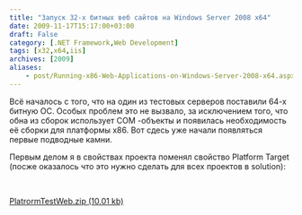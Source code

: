 ```yaml
---
title: "Запуск 32-х битных веб сайтов на Windows Server 2008 x64"
date: 2009-11-17T15:17:00+03:00
draft: False
category: [.NET Framework,Web Development]
tags: [x32,x64,iis]
archives: [2009]
aliases:
    - post/Running-x86-Web-Applications-on-Windows-Server-2008-x64.aspx
---
```



Всё началось с того, что на один из тестовых серверов поставили 64-х битную ОС. Особых проблем это не вызвало, за исключением того, что обна из сборок использует COM -объекты и появилась необходимость её сборки для платформы x86. Вот сдесь уже начали появляться первые подводные камни.

Первым делом я в свойствах проекта поменял свойство Platform Target (посже оказалось что это нужно сделать для всех проектов в solution):

 

[PlatrormTestWeb.zip (10.01 kb)](/file.axd?file=PlatrormTestWeb.zip)

